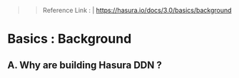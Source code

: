 >> Reference Link : |
>> https://hasura.io/docs/3.0/basics/background

# Basics : Background

## A. Why are building Hasura DDN ?
